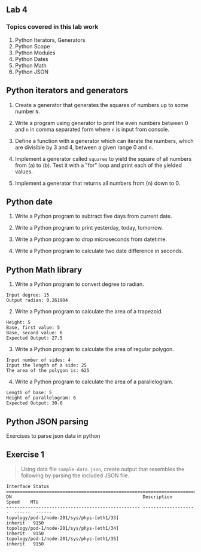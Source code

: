 ## Lab 4

### Topics covered in this lab work

1. Python Iterators, Generators
2. Python Scope
3. Python Modules
4. Python Dates
5. Python Math
11. Python JSON

## Python iterators and generators

1. Create a generator that generates the squares of numbers up to some number `N`.

2. Write a program using generator to print the even numbers between 0 and `n` in comma separated form where `n` is input from console.

3. Define a function with a generator which can iterate the numbers, which are divisible by 3 and 4, between a given range 0 and `n`.

4. Implement a generator called `squares` to yield the square of all numbers from (a) to (b). Test it with a "for" loop and print each of the yielded values.

5. Implement a generator that returns all numbers from (n) down to 0.



## Python date

1. Write a Python program to subtract five days from current date.

2. Write a Python program to print yesterday, today, tomorrow.

3. Write a Python program to drop microseconds from datetime.

4. Write a Python program to calculate two date difference in seconds.


## Python Math library

1. Write a Python program to convert degree to radian.
```
Input degree: 15
Output radian: 0.261904
```

2. Write a Python program to calculate the area of a trapezoid.
```
Height: 5
Base, first value: 5
Base, second value: 6
Expected Output: 27.5
```

3. Write a Python program to calculate the area of regular polygon.
```
Input number of sides: 4
Input the length of a side: 25
The area of the polygon is: 625
```

4. Write a Python program to calculate the area of a parallelogram. 
```
Length of base: 5
Height of parallelogram: 6
Expected Output: 30.0
```


## Python JSON parsing

Exercises to parse json data in python

## Exercise 1
> Using data file `sample-data.json`, create output that resembles the following by parsing the included JSON file.

```
Interface Status
================================================================================
DN                                                 Description           Speed    MTU  
-------------------------------------------------- --------------------  ------  ------
topology/pod-1/node-201/sys/phys-[eth1/33]                              inherit   9150 
topology/pod-1/node-201/sys/phys-[eth1/34]                              inherit   9150 
topology/pod-1/node-201/sys/phys-[eth1/35]                              inherit   9150 